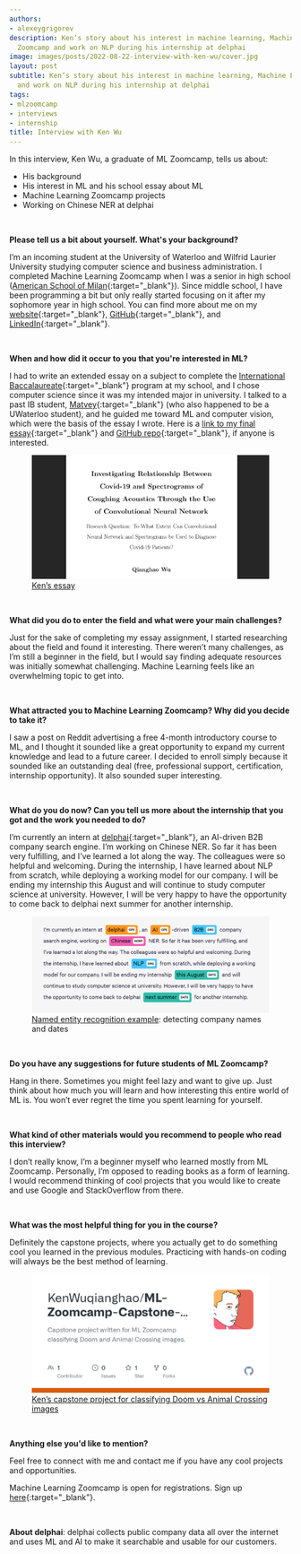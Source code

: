 ```yaml
---
authors:
- alexeygrigorev
description: Ken’s story about his interest in machine learning, Machine Learning
  Zoomcamp and work on NLP during his internship at delphai
image: images/posts/2022-08-22-interview-with-ken-wu/cover.jpg
layout: post
subtitle: Ken’s story about his interest in machine learning, Machine Learning Zoomcamp
  and work on NLP during his internship at delphai
tags:
- mlzoomcamp
- interviews
- internship
title: Interview with Ken Wu
---
```


In this interview, Ken Wu, a graduate of ML Zoomcamp, tells us about:

-   His background
-   His interest in ML and his school essay about ML
-   Machine Learning Zoomcamp projects
-   Working on Chinese NER at delphai

&nbsp;

**Please tell us a bit about yourself. What's your background?**

I’m an incoming student at the University of Waterloo and Wilfrid Laurier University studying computer science and business administration. I completed Machine Learning Zoomcamp when I was a senior in high school ([American School of Milan](https://www.asmilan.org/){:target="_blank"}). Since middle school, I have been programming a bit but only really started focusing on it after my sophomore year in high school. You can find more about me on my [website](https://kenwu.is-a.dev/){:target="_blank"}, [GitHub](https://github.com/KenWuqianghao){:target="_blank"}, and [LinkedIn](https://www.linkedin.com/in/qianghao-wu-798246204/){:target="_blank"}.

&nbsp;

**When and how did it occur to you that you're interested in ML?**

I had to write an extended essay on a subject to complete the [International Baccalaureate](https://www.ibo.org/){:target="_blank"} program at my school, and I chose computer science since it was my intended major in university. I talked to a past IB student, [Matvey](https://www.linkedin.com/in/matvey-ryabov/){:target="_blank"} (who also happened to be a UWaterloo student), and he guided me toward ML and computer vision, which were the basis of the essay I wrote. Here is a [link to my final essay](https://drive.google.com/file/d/14p_EKxl0ZL26waGNz-h1P06uJoZr9JT6/view?usp=sharing){:target="_blank"} and [GitHub repo](https://github.com/KenWuqianghao/Covid-CNN){:target="_blank"}, if anyone is interested.

<figure>
<img src="/images/posts/2022-08-22-interview-with-ken-wu/image1.png"  />
<figcaption><a href="https://drive.google.com/file/d/14p_EKxl0ZL26waGNz-h1P06uJoZr9JT6/view" target="_blank">Ken’s essay</a></figcaption>
</figure>

&nbsp;

**What did you do to enter the field and what were your main challenges?**

Just for the sake of completing my essay assignment, I started researching about the field and found it interesting. There weren’t many challenges, as I’m still a beginner in the field, but I would say finding adequate resources was initially somewhat challenging. Machine Learning feels like an overwhelming topic to get into.

&nbsp;

**What attracted you to Machine Learning Zoomcamp? Why did you decide to take it?**

I saw a post on Reddit advertising a free 4-month introductory course to ML, and I thought it sounded like a great opportunity to expand my current knowledge and lead to a future career. I decided to enroll simply because it sounded like an outstanding deal (free, professional support, certification, internship opportunity). It also sounded super interesting.

&nbsp;

**What do you do now? Can you tell us more about the internship that you got and the work you needed to do?**

I’m currently an intern at [delphai](https://www.delphai.com/){:target="_blank"}, an AI-driven B2B company search engine. I’m working on Chinese NER. So far it has been very fulfilling, and I’ve learned a lot along the way. The colleagues were so helpful and welcoming. During the internship, I have learned about NLP from scratch, while deploying a working model for our company. I will be ending my internship this August and will continue to study computer science at university. However, I will be very happy to have the opportunity to come back to delphai next summer for another internship.

<figure>
<img src="/images/posts/2022-08-22-interview-with-ken-wu/image2.png"  />
<figcaption><a href="https://explosion.ai/demos/displacy-ent" target="_blank">Named entity recognition example</a>: detecting company names and dates</figcaption>
</figure>

&nbsp;

**Do you have any suggestions for future students of ML Zoomcamp?**

Hang in there. Sometimes you might feel lazy and want to give up. Just think about how much you will learn and how interesting this entire world of ML is. You won’t ever regret the time you spent learning for yourself.

&nbsp;

**What kind of other materials would you recommend to people who read this interview?**

I don’t really know, I’m a beginner myself who learned mostly from ML Zoomcamp. Personally, I’m opposed to reading books as a form of learning. I would recommend thinking of cool projects that you would like to create and use Google and StackOverflow from there.

&nbsp;

**What was the most helpful thing for you in the course?**

Definitely the capstone projects, where you actually get to do something cool you learned in the previous modules. Practicing with hands-on coding will always be the best method of learning.

<figure>
<a href="https://github.com/KenWuqianghao/ML-Zoomcamp-Capstone-Project" target="_blank">
<img src="/images/posts/2022-08-22-interview-with-ken-wu/image3.png"  />
</a>
<figcaption><a href="https://github.com/KenWuqianghao/ML-Zoomcamp-Capstone-Project" target="_blank">Ken’s capstone project for classifying Doom vs Animal Crossing images</a></figcaption>
</figure>

&nbsp;


**Anything else you'd like to mention?**

Feel free to connect with me and contact me if you have any cool projects and opportunities.

<div class="article-divider"></div>

Machine Learning Zoomcamp is open for registrations. Sign up [here](http://mlzoomcamp.com/){:target="_blank"}.


&nbsp;

<b>About delphai</b>: delphai collects public company data all over the internet and uses ML and AI to make it searchable and usable for our customers.
